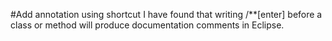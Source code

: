 #Add annotation using shortcut
I have found that writing /**[enter] before a class or method will produce documentation comments in Eclipse. 